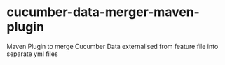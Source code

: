 # cucumber-data-merger-maven-plugin
Maven Plugin to merge Cucumber Data externalised from feature file into separate yml files
